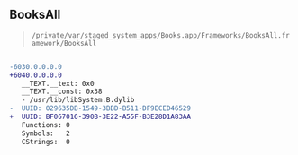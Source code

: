 ## BooksAll

> `/private/var/staged_system_apps/Books.app/Frameworks/BooksAll.framework/BooksAll`

```diff

-6030.0.0.0.0
+6040.0.0.0.0
   __TEXT.__text: 0x0
   __TEXT.__const: 0x38
   - /usr/lib/libSystem.B.dylib
-  UUID: 029635DB-1549-3BBD-B511-DF9ECED46529
+  UUID: BF067016-390B-3E22-A55F-B3E28D1A83AA
   Functions: 0
   Symbols:   2
   CStrings:  0

```
